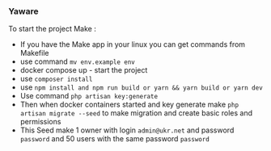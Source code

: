### Yaware 

To start the project Make :
- If you have the Make app in your linux you can get commands from Makefile
- use command `mv env.example env`
- docker compose up - start the project
- use `composer install`
- use `npm install and npm run build or yarn && yarn build or yarn dev`
- Use command `php artisan key:generate` 
- Then when docker containers started and key generate make `php artisan migrate --seed` to make migration and create basic roles and permissions
- This Seed make 1 owner with login `admin@ukr.net` and password `password` and 50 users with the same password `password`
